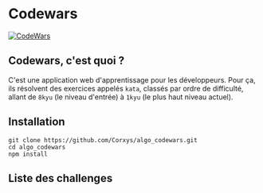 # Codewars

[![CodeWars](https://www.codewars.com/users/Corxys/badges/large)](https://www.codewars.com/users/Corxys)

## Codewars, c'est quoi ?
C'est une application web d'apprentissage pour les développeurs. Pour ça, ils résolvent des exercices appelés `kata`,
classés par ordre de difficulté, allant de `8kyu` (le niveau d'entrée) à `1kyu` (le plus haut niveau actuel).

## Installation
```
git clone https://github.com/Corxys/algo_codewars.git
cd algo_codewars
npm install
```

## Liste des challenges

